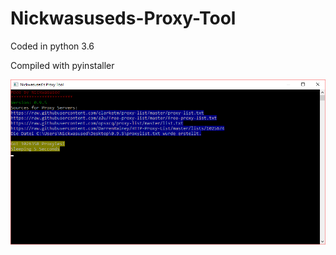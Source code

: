 # Nickwasuseds-Proxy-Tool

Coded in python 3.6

Compiled with pyinstaller

![The Program](https://raw.githubusercontent.com/Nickwasused/Nickwasuseds-Proxy-Tool/master/Nickwasused.Proxy.Tool.0.9.5.png) 
